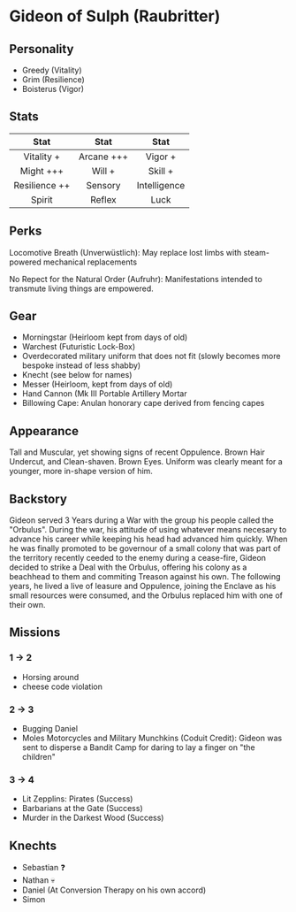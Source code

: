 # Gideon of Sulph (Raubritter)

## Personality

- Greedy (Vitality)
- Grim (Resilience)
- Boisterus (Vigor)

## Stats


|     Stat      |  Stat   |     Stat          |
| :-----------: | :-----: | :----------:      |
|  Vitality +  | Arcane +++   |    Vigor  +        |
|     Might +++ |  Will +   |   Skill   +       |
| Resilience ++ | Sensory  | Intelligence    |
| Spirit  | Reflex     |     Luck          |

## Perks

Locomotive Breath (Unverwüstlich):
May replace lost limbs with steam-powered mechanical replacements

No Repect for the Natural Order (Aufruhr):
Manifestations intended to transmute living things are empowered.



 ## Gear

 - Morningstar (Heirloom kept from days of old)
 - Warchest (Futuristic Lock-Box)
 - Overdecorated military uniform that does not fit (slowly becomes more bespoke instead of less shabby)
 - Knecht (see below for names)
 - Messer (Heirloom, kept from days of old)
 - Hand Cannon (Mk III Portable Artillery Mortar 
- Billowing Cape: Anulan honorary cape derived from fencing capes
## Appearance

Tall and Muscular, yet showing signs of recent Oppulence. Brown Hair Undercut, and Clean-shaven. Brown Eyes.
Uniform was clearly meant for a younger, more in-shape version of him.

## Backstory

Gideon served 3 Years during a War with the group his people called the "Orbulus".
During the war, his attitude of using whatever means necesary to advance his career while keeping his head had advanced him quickly.
When he was finally promoted to be governour of a small colony that was part of the territory recently ceeded to the enemy during a cease-fire,
Gideon decided to strike a Deal with the Orbulus, offering his colony as a beachhead to them and commiting Treason against his own.
The following years, he lived a live of leasure and Oppulence, joining the Enclave as his small resources were consumed, and the Orbulus replaced him with one of their own.

## Missions

### 1 -> 2
- Horsing around
- cheese code violation

### 2 -> 3
- Bugging Daniel
- Moles Motorcycles and Military Munchkins (Coduit Credit): Gideon was sent to disperse a Bandit Camp for daring to lay a finger on "the children"

### 3 -> 4 

- Lit Zepplins: Pirates (Success)
- Barbarians at the Gate (Success)
- Murder in the Darkest Wood (Success)


## Knechts
- Sebastian ❓
- Nathan 💀
- Daniel (At Conversion Therapy on his own accord)
- Simon

